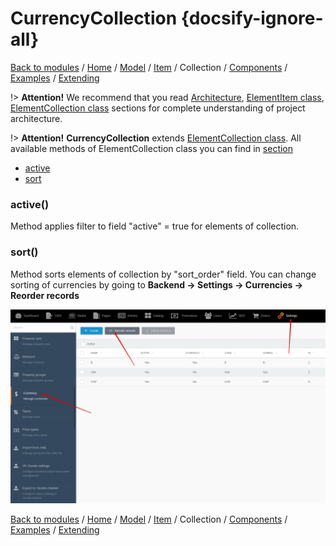 # CurrencyCollection {docsify-ignore-all}

[Back to modules](modules/home.md)
/ [Home](modules/currency/home.md)
/ [Model](modules/currency/model/model.md)
/ [Item](modules/currency/item/item.md)
/ Collection
/ [Components](modules/currency/component/component.md)
/ [Examples](modules/currency/examples/examples.md)
/ [Extending](modules/currency/extending/extending.md)

!> **Attention!**  We recommend that you read [Architecture](home.md#architecture), [ElementItem class](item-class/item-class.md),
[ElementCollection class](collection-class/collection-class.md) sections for complete understanding of  project architecture.

!> **Attention!** **CurrencyCollection** extends [ElementCollection class](collection-class/collection-class.md).
All available methods of ElementCollection class you can find in [section](collection-class/collection-class.md#method-list) 

* [active](#active)
* [sort](#sort)

### active()

Method applies filter to field "active" = true  for elements of collection.

### sort()

Method sorts elements of collection by "sort_order" field. You can change sorting of currencies by going to **Backend -> Settings -> Currencies -> Reorder records**

![](./../../../assets/images/backend-currency-3.png)

[Back to modules](modules/home.md)
/ [Home](modules/currency/home.md)
/ [Model](modules/currency/model/model.md)
/ [Item](modules/currency/item/item.md)
/ Collection
/ [Components](modules/currency/component/component.md)
/ [Examples](modules/currency/examples/examples.md)
/ [Extending](modules/currency/extending/extending.md)